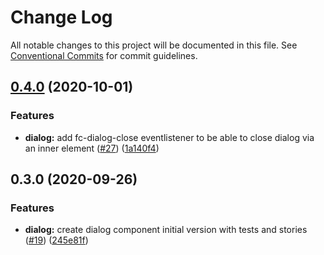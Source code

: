 # Change Log

All notable changes to this project will be documented in this file.
See [Conventional Commits](https://conventionalcommits.org) for commit guidelines.

## [0.4.0](https://github.com/fcarrascosa/fcarrascosa-elements/compare/@fcarrascosa/dialog@0.3.0...@fcarrascosa/dialog@0.4.0) (2020-10-01)

### Features

- **dialog:** add fc-dialog-close eventlistener to be able to close dialog via an inner element ([#27](https://github.com/fcarrascosa/fcarrascosa-elements/issues/27)) ([1a140f4](https://github.com/fcarrascosa/fcarrascosa-elements/commit/1a140f47963ea6ae3ffc860697f67e210f694bba))

## 0.3.0 (2020-09-26)

### Features

- **dialog:** create dialog component initial version with tests and stories ([#19](https://github.com/fcarrascosa/fcarrascosa-elements/issues/19)) ([245e81f](https://github.com/fcarrascosa/fcarrascosa-elements/commit/245e81f7de3fe49674f870f96a2981414f098e5d))
